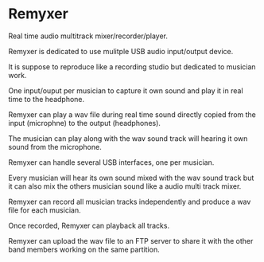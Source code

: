 # Remyxer
Real time audio multitrack mixer/recorder/player.

Remyxer is dedicated to use mulitple USB audio input/output device.

It is suppose to reproduce like a recording studio but dedicated to musician work.

One input/ouput per musician to capture it own sound and play it in real time to the headphone.

Remyxer can play a wav file during real time sound directly copied from the input (microphne) to the output (headphones).

The musician can play along with the wav sound track will hearing it own sound from the microphone.

Remyxer can handle several USB interfaces, one per musician.

Every musician will hear its own sound mixed with the wav sound track but it can also mix the others musician sound like a audio multi track mixer.

Remyxer can record all musician tracks independently and produce a wav file for each musician.

Once recorded, Remyxer can playback all tracks.

Remyxer can upload the wav file to an FTP server to share it with the other band members working on the same partition.

